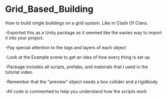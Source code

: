 # Grid_Based_Building
How to build single buildings on a grid system. Like in Clash Of Clans.


-Exported this as a Unity package as it seemed like the easies way to import it into your project.

-Pay special attention to the tags and layers of each object

-Look at the Example scene to get an idea of how every thing is set up

-Package includes all scripts, prefabs, and materials that I used in the tutorial video. 

-Remember that the "preview" object needs a box collider and a rigidbody

-All code is commented to help you understand how the scripts work
